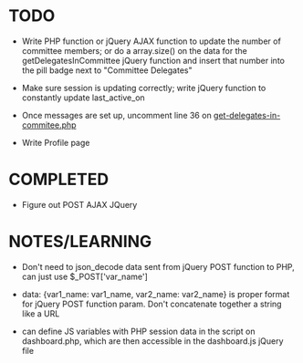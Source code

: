 # TODO

- Write PHP function or jQuery AJAX function to update the number of committee members; or do a array.size() on the data for the getDelegatesInCommittee jQuery function and insert that number into the pill badge next to "Committee Delegates"

- Make sure session is updating correctly; write jQuery function to constantly update last_active_on

- Once messages are set up, uncomment line 36 on [get-delegates-in-commitee.php](/delegates/get-delegates-in-commitee.php)

- Write Profile page

# COMPLETED

- Figure out POST AJAX JQuery

# NOTES/LEARNING

- Don't need to json_decode data sent from jQuery POST function to PHP, can just use $_POST['var_name']

- data: {var1_name: var1_name, var2_name: var2_name} is proper format for jQuery POST function param. Don't concatenate together a string like a URL

- can define JS variables with PHP session data in the script on dashboard.php, which are then accessible in the dashboard.js jQuery file